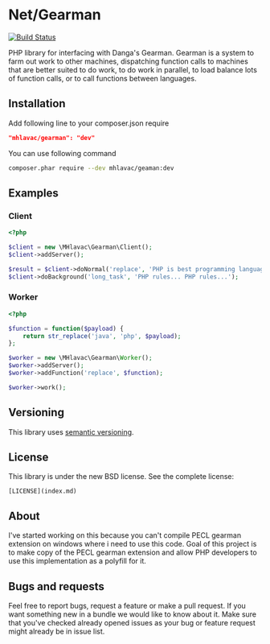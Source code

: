 Net/Gearman
===========

[![Build Status](https://secure.travis-ci.org/mhlavac/gearman.png?branch=master)](http://travis-ci.org/mhlavac/gearman)

PHP library for interfacing with Danga's Gearman. Gearman is a system to farm out work to other machines,
dispatching function calls to machines that are better suited to do work, to do work in parallel, to load
balance lots of function calls, or to call functions between languages. 

Installation
------------

Add following line to your composer.json require
``` json
"mhlavac/gearman": "dev"
``` 

You can use following command
``` sh
composer.phar require --dev mhlavac/geaman:dev
```

Examples
--------

### Client

``` php
<?php

$client = new \MHlavac\Gearman\Client();
$client->addServer();

$result = $client->doNormal('replace', 'PHP is best programming language!');
$client->doBackground('long_task', 'PHP rules... PHP rules...');
```

### Worker

``` php
<?php

$function = function($payload) {
    return str_replace('java', 'php', $payload);
};

$worker = new \MHlavac\Gearman\Worker();
$worker->addServer();
$worker->addFunction('replace', $function);

$worker->work();
```

Versioning
----------

This library uses [semantic versioning](http://semver.org/).

License
-------

This library is under the new BSD license. See the complete license:

    [LICENSE](index.md)

About
-----

I've started working on this because you can't compile PECL gearman extension on windows where i need to use this code.
Goal of this project is to make copy of the PECL gearman extension and allow PHP developers to use this implementation
as a polyfill for it.

Bugs and requests
-----------------

Feel free to report bugs, request a feature or make a pull request. If you want something new in a bundle we would like to know about it.
Make sure that you've checked already opened issues as your bug or feature request might already be in issue list.


